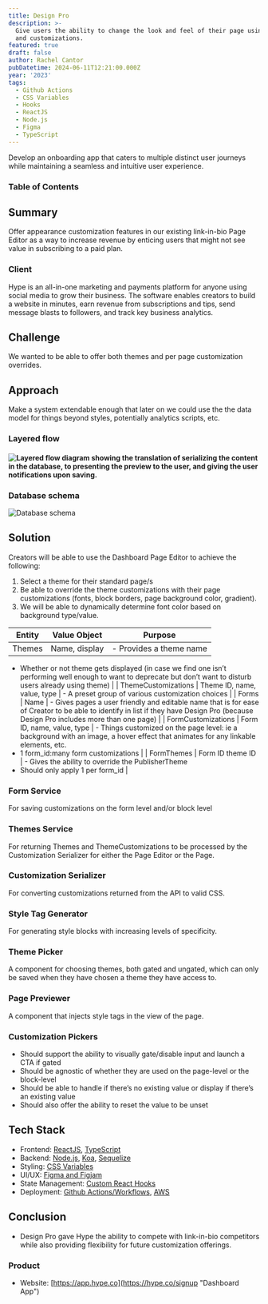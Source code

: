 ```yaml
---
title: Design Pro
description: >-
  Give users the ability to change the look and feel of their page using themes
  and customizations.
featured: true
draft: false
author: Rachel Cantor
pubDatetime: 2024-06-11T12:21:00.000Z
year: '2023'
tags:
  - Github Actions
  - CSS Variables
  - Hooks
  - ReactJS
  - Node.js
  - Figma
  - TypeScript
---
```


Develop an onboarding app that caters to multiple distinct user journeys while maintaining a seamless and intuitive user experience.

### Table of Contents

## Summary

Offer appearance customization features in our existing link-in-bio Page Editor as a way to increase revenue by enticing users that might not see value in subscribing to a paid plan.

### Client

Hype is an all-in-one marketing and payments platform for anyone using social media to grow their business. The software enables creators to build a website in minutes, earn revenue from subscriptions and tips, send message blasts to followers, and track key business analytics.

## Challenge

We wanted to be able to offer both themes and per page customization overrides.

## Approach

Make a system extendable enough that later on we could use the the data model for things beyond styles, potentially analytics scripts, etc.

### Layered flow

#### ![Layered flow diagram showing the translation of serializing the content in the database, to presenting the preview to the user, and giving the user notifications upon saving.](/uploads/page_customization_layered_flow.png)

### Database schema

![Database schema](/uploads/database_schema.png)

## Solution

Creators will be able to use the Dashboard Page Editor to achieve the following:

1. Select a theme for their standard page/s
2. Be able to override the theme customizations with their page customizations (fonts, block borders, page background color, gradient).
3. We will be able to dynamically determine font color based on background type/value.

| Entity | Value Object  | Purpose                 |
| ------ | ------------- | ----------------------- |
| Themes | Name, display | - Provides a theme name |

* Whether or not theme gets displayed (in case we find one isn’t performing well enough to want to deprecate but don’t want to disturb users already using theme) |
  \| ThemeCustomizations | Theme ID, name, value, type | - A preset group of various customization choices |
  \| Forms | Name | - Gives pages a user friendly and editable name that is for ease of Creator to be able to identify in list if they have Design Pro (because Design Pro includes more than one page) |
  \| FormCustomizations | Form ID, name, value, type | - Things customized on the page level: ie a background with an image, a hover effect that animates for any linkable elements, etc.
* 1 form\_id:many form customizations |
  \| FormThemes | Form ID theme ID | - Gives the ability to override the PublisherTheme
* Should only apply 1 per form\_id |

### Form Service

For saving customizations on the form level and/or block level

### Themes Service

For returning Themes and ThemeCustomizations to be processed by the Customization Serializer for either the Page Editor or the Page.

### Customization Serializer

For converting customizations returned from the API to valid CSS.

### Style Tag Generator

For generating style blocks with increasing levels of specificity.

### Theme Picker

A component for choosing themes, both gated and ungated, which can only be saved when they have chosen a theme they have access to.

### Page Previewer

A component that injects style tags in the view of the page.

### Customization Pickers

* Should support the ability to visually gate/disable input and launch a CTA if gated
* Should be agnostic of whether they are used on the page-level or the block-level
* Should be able to handle if there’s no existing value or display if there’s an existing value
* Should also offer the ability to reset the value to be unset

## Tech Stack

* Frontend: [ReactJS](https://reactjs.org/ "React"), [TypeScript](https://www.typescriptlang.org/ "TypeScript")
* Backend: [Node.js](https://nodejs.org "Node.js"), [Koa](https://koajs.com "Koa"), [Sequelize](https://sequelize.org "Sequelize")
* Styling: [CSS Variables](https://developer.mozilla.org/en-US/docs/Web/CSS/Using_CSS_custom_properties "CSS variables")
* UI/UX: [Figma and Figjam](https://figma.com/ "Figma")
* State Management: [Custom React Hooks](https://react.dev/learn/reusing-logic-with-custom-hooks "Custom React Hooks")
* Deployment: [Github Actions/Workflows](https://docs.github.com/en/actions "Github Actions"), [AWS](https://aws.amazon.com "AWS")

## Conclusion

* Design Pro gave Hype the ability to compete with link-in-bio competitors while also providing flexibility for future customization offerings.

### Product

* Website: [https://app.hype.co](https://hype.co/signup "Dashboard App")

